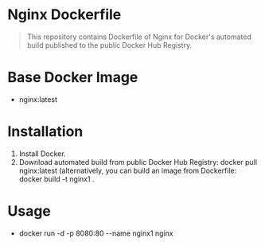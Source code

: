 # Nginx Dockerfile
> This repository contains Dockerfile of Nginx for Docker's automated build published to the public Docker Hub Registry.
# Base Docker Image
- nginx:latest
# Installation
1. Install Docker.
2. Download automated build from public Docker Hub Registry: docker pull nginx:latest
(alternatively, you can build an image from Dockerfile: docker build -t nginx1 .
# Usage
- docker run -d -p 8080:80 --name nginx1 nginx



 
